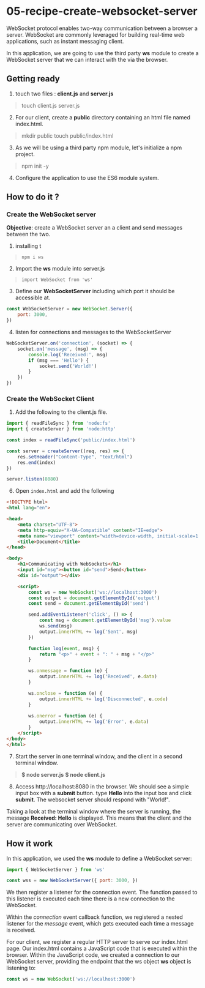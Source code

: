 # 05-recipe-create-websocket-server

WebSocket protocol enables two-way communication between a browser a server.
WebSocket are commonly leveraged for building real-time web applications, such as instant messaging client.

In this application, we are going to use the third party **ws** module to create a WebSocket server that we can interact with the via the browser.

## Getting ready

1. touch two files : **client.js** and **server.js**

> touch client.js server.js

2. For our client, create a __public__ directory containing an html file named index.html.

> mkdir public
> touch public/index.html

3. As we will be using a third party npm module, let's initialize a npm project.

> npm init -y

4. Configure the application to use the ES6 module system.

## How to do it ?

### Create the WebSocket server

**Objective**: create a WebSocket server an a client and send messages between the two.

1. installing t

> `npm i ws`

2. Import the **ws** module into server.js

> `import WebSocket from 'ws'`

3. Define our **WebSocketServer** including which port it should be accessible at.

```js
const WebSocketServer = new WebSocket.Server({
    port: 3000,
})
```

4. listen for connections and messages to the WebSocketServer

```js
WebSocketServer.on('connection', (socket) => {
    socket.on('message', (msg) => {
        console.log('Received:', msg)
        if (msg === 'Hello') {
            socket.send('World!')
        }
    })
})
```

### Create the WebSocket Client

1. Add the following to the client.js file.

```js
import { readFileSync } from 'node:fs'
import { createServer } from 'node:http'

const index = readFileSync('public/index.html')

const server = createServer((req, res) => {
    res.setHeader("Content-Type", "text/html")
    res.end(index)
})

server.listen(8080)
```
6. Open `index.html` and add the following

```html
<!DOCTYPE html>
<html lang="en">

<head>
    <meta charset="UTF-8">
    <meta http-equiv="X-UA-Compatible" content="IE=edge">
    <meta name="viewport" content="width=device-width, initial-scale=1.0">
    <title>Document</title>
</head>

<body>
    <h1>Communicating with WebSockets</h1>
    <input id="msg"><button id="send">Send</button>
    <div id="output"></div>

    <script>
        const ws = new WebSocket('ws://localhost:3000')
        const output = document.getElementById('output')
        const send = document.getElementById('send')

        send.addEventListener('click', () => {
            const msg = document.getElementById('msg').value
            ws.send(msg)
            output.innerHTML += log('Sent', msg)
        })

        function log(event, msg) {
            return "<p>" + event + ": " + msg + "</p>"
        }

        ws.onmessage = function (e) {
            output.innerHTML += log('Received', e.data)
        }

        ws.onclose = function (e) {
            output.innerHTML += log('Disconnected', e.code)
        }
        
        ws.onerror = function (e) {
            output.innerHTML += log('Error', e.data)
        }
    </script>
</body>
</html>
```

7. Start the server in one terminal window, and the client in a second terminal window.

> **$ node server.js**
> **$ node client.js**

8. Access http://localhost:8080 in the browser. We should see a simple input box with a **submit** button. type **Hello** into the input box and click **submit**. The websocket server should respond with "World!".

Taking a look at the terminal window where the server is running, the message **Received: Hello** is displayed.
This means that the client and the server are communicating over WebSocket.

## How it work

In this application, we used the **ws** module to define a WebSocket server:

```js
import { WebSocketServer } from 'ws'

const wss = new WebSocketServer({ port: 3000, })
```

We then register a listener for the connection event. The function passed to this listener is executed each time there is a new connection to the WebSocket.

Within the _connection_ event callback function, we registered a nested listener for the _message_ event, which gets executed each time a message is received.

For our client, we register a regular HTTP server to serve our index.html page. Our index.html contains a JavaScript code that is executed within the browser. Within the JavaScript code, we created a connection to our WebSocket server, providing the endpoint that the ws object **ws** object is listening to:

```js
const ws = new WebSocket('ws://localhost:3000')
```
